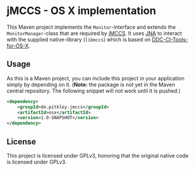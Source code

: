 # jMCCS - OS X implementation

This Maven project implements the `Monitor`-interface and extends the `MonitorManager`-class that are required by
[jMCCS][jmccs]. It uses [JNA][jna] to interact with the supplied native-library (`libmccs`) which is based on
[DDC-CI-Tools-for-OS-X][ddcciosx].

## Usage

As this is a Maven project, you can include this project in your application simply by depending on it.
(**Note:** the package is not yet in the Maven central repository. The following snippet will not work until it is pushed.)

```xml
<dependency>
    <groupId>de.pitkley.jmccs</groupId>
    <artifactId>osx</artifactId>
    <version>1.0-SNAPSHOT</version>
</dependency>
```

## License

This project is licensed under GPLv3, honoring that the original native code is licensed under GPLv3.

[jmccs]: https://github.com/pitkley/jmccs
[jna]: https://github.com/twall/jna
[ddcciosx]: http://github.com/jontaylor/DDC-CI-Tools-for-OS-X